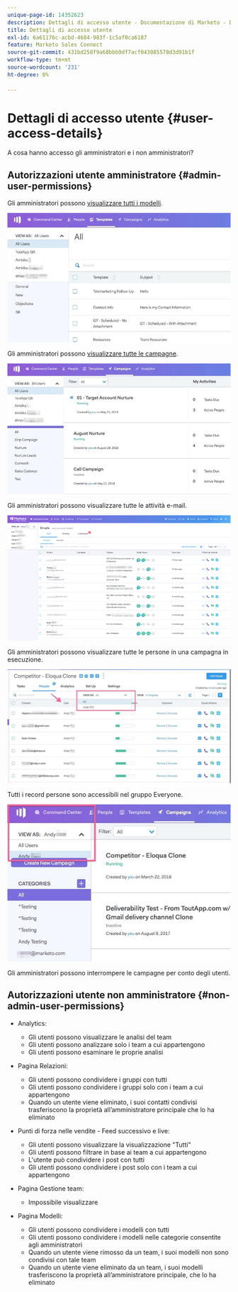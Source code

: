```yaml
---
unique-page-id: 14352623
description: Dettagli di accesso utente - Documentazione di Marketo - Documentazione del prodotto
title: Dettagli di accesso utente
exl-id: 6a61176c-acbd-4684-983f-1c5af0ca6187
feature: Marketo Sales Connect
source-git-commit: 431bd258f9a68bbb9df7acf043085578d3d91b1f
workflow-type: tm+mt
source-wordcount: '231'
ht-degree: 0%

---
```


# Dettagli di accesso utente {#user-access-details}

A cosa hanno accesso gli amministratori e i non amministratori?

## Autorizzazioni utente amministratore {#admin-user-permissions}

Gli amministratori possono [visualizzare tutti i modelli](/help/marketo/product-docs/marketo-sales-connect/templates/view-template-list-as-another-user.md).

![](assets/templates.jpg)

Gli amministratori possono [visualizzare tutte le campagne](/help/marketo/product-docs/marketo-sales-connect/campaigns/view-campaigns-list-as-another-user.md).

![](assets/campaigns.jpg)

Gli amministratori possono visualizzare tutte le attività e-mail.

![](assets/user-access-details-3.png)

Gli amministratori possono visualizzare tutte le persone in una campagna in esecuzione.

![](assets/running.jpg)

Tutti i record persone sono accessibili nel gruppo Everyone.

![](assets/viewed.jpg)

Gli amministratori possono interrompere le campagne per conto degli utenti.

## Autorizzazioni utente non amministratore {#non-admin-user-permissions}

* Analytics:

   * Gli utenti possono visualizzare le analisi del team
   * Gli utenti possono analizzare solo i team a cui appartengono
   * Gli utenti possono esaminare le proprie analisi

* Pagina Relazioni:

   * Gli utenti possono condividere i gruppi con tutti
   * Gli utenti possono condividere i gruppi solo con i team a cui appartengono
   * Quando un utente viene eliminato, i suoi contatti condivisi trasferiscono la proprietà all’amministratore principale che lo ha eliminato

* Punti di forza nelle vendite - Feed successivo e live:

   * Gli utenti possono visualizzare la visualizzazione &quot;Tutti&quot;
   * Gli utenti possono filtrare in base ai team a cui appartengono
   * L&#39;utente può condividere i post con tutti
   * Gli utenti possono condividere i post solo con i team a cui appartengono

* Pagina Gestione team:

   * Impossibile visualizzare

* Pagina Modelli:

   * Gli utenti possono condividere i modelli con tutti
   * Gli utenti possono condividere i modelli nelle categorie consentite agli amministratori
   * Quando un utente viene rimosso da un team, i suoi modelli non sono condivisi con tale team
   * Quando un utente viene eliminato da un team, i suoi modelli trasferiscono la proprietà all’amministratore principale, che lo ha eliminato
